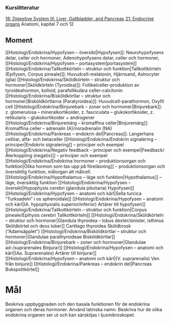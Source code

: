 
### Kurslitteratur
[18: Digestive System III: Liver, Gallbladder, and Pancreas](https://anatomicalsciences-lwwhealthlibrary-com.ezproxy.ub.gu.se/content.aspx?sectionid=257429177&bookid=3290)
[21: Endocrine organs](https://anatomicalsciences-lwwhealthlibrary-com.ezproxy.ub.gu.se/content.aspx?sectionid=257430161&bookid=3290)
Anatomi, kapitel 7 och 12
## Moment
[[Histologi/Endokrina/Hypofysen – översikt|Hypofysen]]: Neurohypofysens delar, celler och hormoner, Adenohypofysens delar, celler och hormoner, [[Histologi/Endokrina/Hypofysen – portasystem|portasystem]]
[[Histologi/Endokrina/Tallkottkörteln – struktur och funktion|Tallkottkörteln (Epifysen, Corpus pineale)]]: Huvudcell-melatonin, Hjärnsand, Astrocyter (glia)
[[Histologi/Endokrina/Sköldkörteln – struktur och hormoner|Sköldkörteln (Tyroidea)]]: Follikelceller-produktion av tyroideahormon, kolloid, parafollikulära celler-calcitonin
[[Histologi/Endokrina/Bisköldkörtlar – struktur och hormoner|Bisköldkörtlarna (Paratyroidea)]]: Huvudcell-parathormon, Oxyfil cell
[[Histologi/Endokrina/Binjurebark – zoner och hormoner|Binjurebark]]: z. glomerulosa – mineralkortikoider, z. fasciculata – glukokortikoider, z. retikularis – glukokortikoider + androgener
[[Histologi/Endokrina/Binjuremärg – kromaffina celler|Binjuremärg]]: Kromaffina celler – adrenalin (A)/noradrenalin (NA)
[[Histologi/Endokrina/Pankreas – endokrin del|Pancreas]]: Langerhans cellöar, alfa- och betaceller
[[Histologi/Endokrina/Endokrin signalering – principer|Endokrin signalering]] – principer och exempel
[[Histologi/Endokrina/Negativ feedback – principer och exempel|Feedback/Återkoppling (negativ)]] – principer och exempel
[[Histologi/Endokrina/Endokrina hormoner – produktionsorgan och funktion|Olika hormon som tas upp på föreläsning]] – produktionsorgan och översiktlig funktion, målorgan alt målcell.
[[Histologi/Endokrina/Hypothalamus – läge och funktion|Hypothalamus]] – läge, översiktlig funktion
[[Histologi/Endokrina/Hypofysen – översikt|Hypophysis cerebri (glandula pituitaria) Hypofysen]]
[[Histologi/Endokrina/Hypofysen – anatomi och kärl|Sella turcica “Turksadeln” i os sphenoidale]]
[[Histologi/Endokrina/Hypofysen – anatomi och kärl|(A. hypophysialis superior/inferior) Artärer till hypofysen]]
[[Histologi/Endokrina/Tallkottkörteln – struktur och funktion|Corpus pineale/Epihysis cerebri Tallkottkörteln]]
[[Histologi/Endokrina/Sköldkörteln – struktur och hormoner|Glandula thyroidea – lobus dexter/sinister, isthmus Sköldkörtel och dess lober]]
Cartilago thyroidea Sköldbrosk (“Adamsäpplet”)
[[Histologi/Endokrina/Bisköldkörtlar – struktur och hormoner|Glandulae parathyroideae Bisköldkörtlar]]
[[Histologi/Endokrina/Binjurebark – zoner och hormoner|Glandulae ad-/suprarenales Binjurar]]
[[Histologi/Endokrina/Hypofysen – anatomi och kärl|(Aa. Suprarenales) Artärer till binjurar]]
[[Histologi/Endokrina/Hypofysen – anatomi och kärl|(V. suprarenalis) Ven från binjure]]
[[Histologi/Endokrina/Pankreas – endokrin del|Pancreas Bukspottkörtel]]
# Mål
Beskriva uppbyggnaden och den basala funktionen för de endokrina organen och deras hormoner. Använd latinska namn. 
Beskriva hur de olika endokrina organen ser ut och kan särskiljas i ljusmikroskopet.
